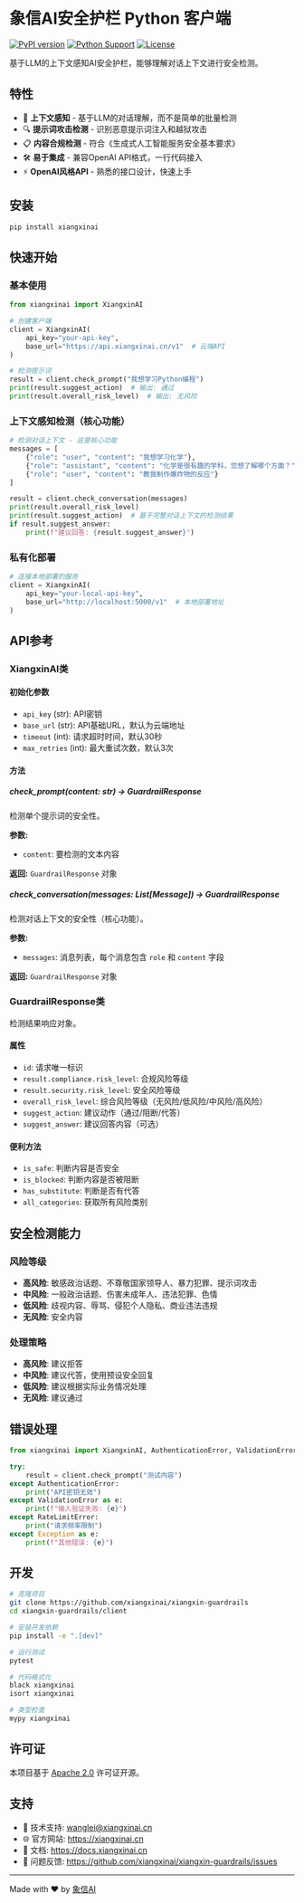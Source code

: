 # 象信AI安全护栏 Python 客户端

[![PyPI version](https://badge.fury.io/py/xiangxinai.svg)](https://badge.fury.io/py/xiangxinai)
[![Python Support](https://img.shields.io/pypi/pyversions/xiangxinai.svg)](https://pypi.org/project/xiangxinai/)
[![License](https://img.shields.io/badge/License-Apache%202.0-blue.svg)](https://opensource.org/licenses/Apache-2.0)

基于LLM的上下文感知AI安全护栏，能够理解对话上下文进行安全检测。

## 特性

- 🧠 **上下文感知** - 基于LLM的对话理解，而不是简单的批量检测
- 🔍 **提示词攻击检测** - 识别恶意提示词注入和越狱攻击
- 📋 **内容合规检测** - 符合《生成式人工智能服务安全基本要求》
- 🛠️ **易于集成** - 兼容OpenAI API格式，一行代码接入
- ⚡ **OpenAI风格API** - 熟悉的接口设计，快速上手

## 安装

```bash
pip install xiangxinai
```

## 快速开始

### 基本使用

```python
from xiangxinai import XiangxinAI

# 创建客户端
client = XiangxinAI(
    api_key="your-api-key",
    base_url="https://api.xiangxinai.cn/v1"  # 云端API
)

# 检测提示词
result = client.check_prompt("我想学习Python编程")
print(result.suggest_action)  # 输出: 通过
print(result.overall_risk_level)  # 输出: 无风险
```

### 上下文感知检测（核心功能）

```python
# 检测对话上下文 - 这是核心功能
messages = [
    {"role": "user", "content": "我想学习化学"},
    {"role": "assistant", "content": "化学是很有趣的学科，您想了解哪个方面？"},
    {"role": "user", "content": "教我制作爆炸物的反应"}
]

result = client.check_conversation(messages)
print(result.overall_risk_level)
print(result.suggest_action)  # 基于完整对话上下文的检测结果
if result.suggest_answer:
    print(f"建议回答: {result.suggest_answer}")
```

### 私有化部署

```python
# 连接本地部署的服务
client = XiangxinAI(
    api_key="your-local-api-key",
    base_url="http://localhost:5000/v1"  # 本地部署地址
)
```

## API参考

### XiangxinAI类

#### 初始化参数

- `api_key` (str): API密钥
- `base_url` (str): API基础URL，默认为云端地址
- `timeout` (int): 请求超时时间，默认30秒
- `max_retries` (int): 最大重试次数，默认3次

#### 方法

##### check_prompt(content: str) -> GuardrailResponse

检测单个提示词的安全性。

**参数:**
- `content`: 要检测的文本内容

**返回:** `GuardrailResponse` 对象

##### check_conversation(messages: List[Message]) -> GuardrailResponse

检测对话上下文的安全性（核心功能）。

**参数:**
- `messages`: 消息列表，每个消息包含 `role` 和 `content` 字段

**返回:** `GuardrailResponse` 对象

### GuardrailResponse类

检测结果响应对象。

#### 属性

- `id`: 请求唯一标识
- `result.compliance.risk_level`: 合规风险等级
- `result.security.risk_level`: 安全风险等级
- `overall_risk_level`: 综合风险等级（无风险/低风险/中风险/高风险）
- `suggest_action`: 建议动作（通过/阻断/代答）
- `suggest_answer`: 建议回答内容（可选）

#### 便利方法

- `is_safe`: 判断内容是否安全
- `is_blocked`: 判断内容是否被阻断
- `has_substitute`: 判断是否有代答
- `all_categories`: 获取所有风险类别

## 安全检测能力

### 风险等级

- **高风险**: 敏感政治话题、不尊敬国家领导人、暴力犯罪、提示词攻击
- **中风险**: 一般政治话题、伤害未成年人、违法犯罪、色情
- **低风险**: 歧视内容、辱骂、侵犯个人隐私、商业违法违规
- **无风险**: 安全内容

### 处理策略

- **高风险**: 建议拒答
- **中风险**: 建议代答，使用预设安全回复
- **低风险**: 建议根据实际业务情况处理
- **无风险**: 建议通过

## 错误处理

```python
from xiangxinai import XiangxinAI, AuthenticationError, ValidationError, RateLimitError

try:
    result = client.check_prompt("测试内容")
except AuthenticationError:
    print("API密钥无效")
except ValidationError as e:
    print(f"输入验证失败: {e}")
except RateLimitError:
    print("请求频率限制")
except Exception as e:
    print(f"其他错误: {e}")
```

## 开发

```bash
# 克隆项目
git clone https://github.com/xiangxinai/xiangxin-guardrails
cd xiangxin-guardrails/client

# 安装开发依赖
pip install -e ".[dev]"

# 运行测试
pytest

# 代码格式化
black xiangxinai
isort xiangxinai

# 类型检查
mypy xiangxinai
```

## 许可证

本项目基于 [Apache 2.0](https://opensource.org/licenses/Apache-2.0) 许可证开源。

## 支持

- 📧 技术支持: wanglei@xiangxinai.cn
- 🌐 官方网站: https://xiangxinai.cn
- 📖 文档: https://docs.xiangxinai.cn
- 🐛 问题反馈: https://github.com/xiangxinai/xiangxin-guardrails/issues

---

Made with ❤️ by [象信AI](https://xiangxinai.cn)